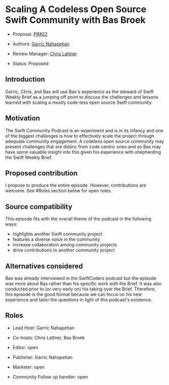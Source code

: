 # Scaling A Codeless Open Source Swift Community with Bas Broek

* Proposal: [PR#22](https://github.com/SwiftCommunityPodcast/podcast/pull/22)

* Authors: [Garric Nahapetian](https://github.com//garricn)

* Review Manager: [Chris Lattner](https://github.com//lattner)

* Status: Proposed

## Introduction

Garric, Chris, and Bas will use Bas's experience as the steward of Swift Weekly Brief as a jumping off point to discuss the challenges and lessons learned with scaling a mostly code-less open source Swift community.

## Motivation

The Swift Community Podcast is an experiment and is in its infancy and one of the biggest challenges is how to effectively scale the project through adequate community engagement. A codeless open source community may present challenges that are distinc from code centric ones and so Bas may have some valuable insight into this given his experience with shepherding the Swift Weekly Brief.

## Proposed contribution

I propose to produce the entire episode. However, contributions are welcome. See #Roles section below for open roles.

## Source compatibility

This episode fits with the overall theme of the podcast in the following ways:
- highlights another Swift community project
- features a diverse voice in the community
- increase collaboration among community projects
- drive contributions to another community project

## Alternatives considered

Bas was already interviewed in the SwiftCoders podcast but the episode was more about Bas rather than his specific work with the Brief. It was also conducted prior to (or very early on) his taking over the Brief. Therefore, this episode is the good format because we can focus on his new experience and tailor the questions in light of this podcast's existence. 

## Roles

- Lead Host: Garric Nahapetian

- Co-hosts: Chris Lattner, Bas Broek

- Editor: open

- Publisher: Garric Nahapetian

- Marketer: open

- Community Follow up handler: open
